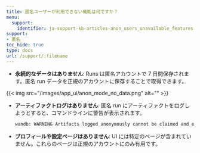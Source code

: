 ```yaml
---
title: 匿名ユーザーが利用できない機能は何ですか？
menu:
  support:
    identifier: ja-support-kb-articles-anon_users_unavailable_features
support:
- 匿名
toc_hide: true
type: docs
url: /support/:filename
---
```


* **永続的なデータはありません**: Runs は匿名アカウントで 7 日間保存されます。匿名 run データを正規のアカウントに保存することで取得できます。

{{< img src="/images/app_ui/anon_mode_no_data.png" alt="" >}}

* **アーティファクトログはありません**: 匿名 run にアーティファクトをログしようとすると、コマンドラインに警告が表示されます。
    ```bash
    wandb: WARNING Artifacts logged anonymously cannot be claimed and expire after 7 days.
    ```

* **プロフィールや設定ページはありません**: UI には特定のページが含まれていません。これらのページは正規のアカウントにのみ有用です。
